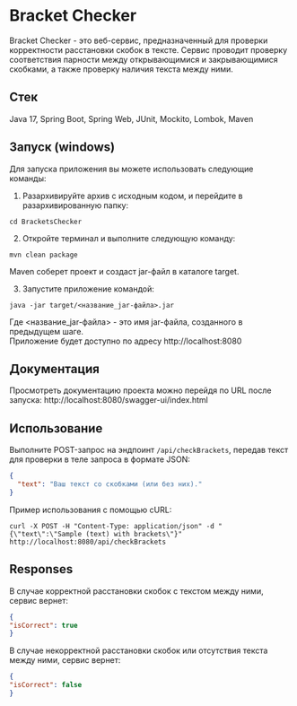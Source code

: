 # Bracket Checker

Bracket Checker - это веб-сервис, предназначенный для проверки корректности расстановки скобок в тексте. Сервис проводит проверку  соответствия парности между открывающимися и закрывающимися скобками, а также проверку наличия текста между ними. 

## Стек
Java 17, Spring Boot, Spring Web, JUnit, Mockito, Lombok, Maven

## Запуск (windows)
Для запуска приложения вы можете использовать следующие команды:

1. Разархивируйте архив с исходным кодом, и перейдите в разархивированную папку: 
```
cd BracketsChecker
```
2. Откройте терминал и выполните следующую команду:
```
mvn clean package
```
Maven соберет проект и создаст jar-файл в каталоге target.

3. Запустите приложение командой:
```
java -jar target/<название_jar-файла>.jar
```
Где <название_jar-файла> - это имя jar-файла, созданного в предыдущем шаге. <br>
Приложение будет доступно по адресу http://localhost:8080

## Документация
Просмотреть документацию проекта можно перейдя по URL после запуска: http://localhost:8080/swagger-ui/index.html

## Использование

Выполните POST-запрос на эндпоинт `/api/checkBrackets`, передав текст для проверки в теле запроса в формате JSON:

```json
{
  "text": "Ваш текст со скобками (или без них)."
}
```

Пример использования с помощью cURL:
```
curl -X POST -H "Content-Type: application/json" -d "{\"text\":\"Sample (text) with brackets\"}" http://localhost:8080/api/checkBrackets
```

## Responses
В случае корректной расстановки скобок с текстом между ними, сервис вернет:
```json
{
"isCorrect": true
}
```
В случае некорректной расстановки скобок или отсутствия текста между ними, сервис вернет:
```json
{
"isCorrect": false
}
```